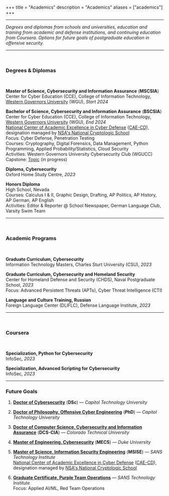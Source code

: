 +++
title = "Academics"
description = "Academics"
aliases = ["academics"]
+++

---

*Degrees and diplomas from schools and universities, education and training from academic and defense institutions, and continuing education from Coursera. Options for future goals of postgraduate education in offensive security.*

---
<br>

### Degrees & Diplomas
<br>

**Master of Science, Cybersecurity and Information Assurance** (**MSCSIA**) \
Center for Cyber Education (CCE), College of Information Technology, [Western Governors University](https://www.wgu.edu/online-it-degrees/cybersecurity-information-assurance-masters-program.html) (WGU), *Start 2024*
<br>

**Bachelor of Science, Cybersecurity and Information Assurance** (**BSCSIA**) \
Center for Cyber Education (CCE), College of Information Technology, [Western Governors University](https://www.wgu.edu/online-it-degrees/cybersecurity-information-assurance-bachelors-program.html) (WGU), *End 2024* \
[National Center of Academic Excellence in Cyber Defense](https://www.wgu.edu/online-it-degrees/cybersecurity-information-assurance-bachelors-program/cae-cde-program-designation.html) ([CAE-CD](https://caecommunity.org/about-us/what-cae-cybersecurity)), designation managed by [NSA's National Cryptologic School](https://www.nsa.gov/Academics/Centers-of-Academic-Excellence/) \
Focus: Cyber Defense, Penetration Testing \
Courses: Cryptography, Digital Forensics, Data Management, Python Programming, Applied Probability/Statistics, Cloud Security \
Activities: Western Governors University Cybersecurity Club (WGUCC) \
Capstone: [Topic](https://noahsec.pro/writing) (in progress) 
<br>

**Diploma, Cybersecurity** \
Oxford Home Study Centre, *2023*
<br>

**Honors Diploma** \
High School, Nevada \
Courses: Calculus I & II, Graphic Design, Drafting, AP Politics, AP History, AP German, AP English \
Activities: Editor & Reporter @ School Newspaper, German Language Club, Varsity Swim Team
<br>

---
<br>

### Academic Programs
<br>

**Graduate Curriculum, Cybersecurity** \
Information Technology Masters, Charles Sturt University (CSU), *2023*
<br>

**Graduate Curriculum, Cybersecurity and Homeland Security** \
Center for Homeland Defense and Security (CHDS), Naval Postgraduate School, *2023* \
Focus: Advanced Persistent Threats (APTs), Cyber Threat Intelligence (CTI)
<br>

**Language and Culture Training, Russian** \
Foreign Language Center (DLIFLC), Defense Language Institute, *2023*
<br>

---
<br>

### Coursera
<br>

**Specialization, Python for Cybersecurity** \
InfoSec, *2023*
<br>

**Specialization, Advanced Scripting for Cybersecurity** \
InfoSec, *2023*
<br>

---

### Future Goals

1. [**Doctor of Cybersecurity**](https://www.captechu.edu/degrees-and-programs/doctoral-degrees/doctorate-in-cybersecurity) (**DSc**) — *Capitol Technology University*

2. [**Doctor of Philosophy, Offensive Cyber Engineering**](https://www.captechu.edu/degrees-and-programs/doctoral-degrees/offensive-cyber-engineering-phd) (**PhD**) — *Capitol Technology University*

3. [**Doctor of Computer Science, Cybersecurity and Information Assurance**](https://www.coloradotech.edu/degrees/doctorates/computer-science/cybersecurity-information-assurance) (**DCS-CIA**) — *Colorado Technical University*

4. [**Master of Engineering, Cybersecurity**](https://cybersecurity.meng.duke.edu/degree) (**MECS**) — *Duke University*

5. [**Master of Science, Information Security Engineering**](https://www.sans.edu/cyber-security-programs/masters-degree/?msc=main-nav) (**MSISE**) — *SANS Technology Institute* \
 [National Center of Academic Excellence in Cyber Defense](https://www.wgu.edu/online-it-degrees/cybersecurity-information-assurance-bachelors-program/cae-cde-program-designation.html) ([CAE-CD](https://caecommunity.org/about-us/what-cae-cybersecurity)), designation managed by [NSA's National Cryptologic School](https://www.nsa.gov/Academics/Centers-of-Academic-Excellence/)

6. [**Graduate Certificate, Purple Team Operations**](https://www.sans.edu/cyber-security-programs/graduate-certificate-purple-team/) — *SANS Technology Institute* \
 Focus: Applied AI/ML, Red Team Operations